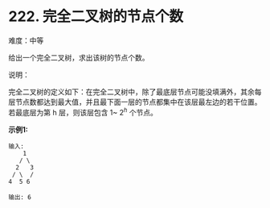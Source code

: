 

# 222. 完全二叉树的节点个数
难度：中等

给出一个完全二叉树，求出该树的节点个数。

说明：

完全二叉树的定义如下：在完全二叉树中，除了最底层节点可能没填满外，其余每层节点数都达到最大值，并且最下面一层的节点都集中在该层最左边的若干位置。若最底层为第 h 层，则该层包含 1~ $2^h$ 个节点。

**示例1:**

```
输入: 
    1
   / \
  2   3
 / \  /
4  5 6

输出: 6
```
